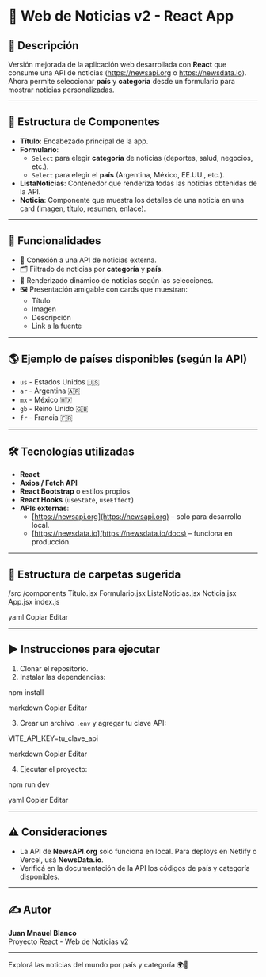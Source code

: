# 📰 Web de Noticias v2 - React App

## 📌 Descripción

Versión mejorada de la aplicación web desarrollada con **React** que consume una API de noticias (https://newsapi.org o https://newsdata.io). Ahora permite seleccionar **país** y **categoría** desde un formulario para mostrar noticias personalizadas.

---

## 🧩 Estructura de Componentes

- **Título**: Encabezado principal de la app.
- **Formulario**:
  - `Select` para elegir **categoría** de noticias (deportes, salud, negocios, etc.).
  - `Select` para elegir el **país** (Argentina, México, EE.UU., etc.).
- **ListaNoticias**: Contenedor que renderiza todas las noticias obtenidas de la API.
- **Noticia**: Componente que muestra los detalles de una noticia en una card (imagen, título, resumen, enlace).

---

## 🎯 Funcionalidades

- 🔌 Conexión a una API de noticias externa.
- 🗂️ Filtrado de noticias por **categoría** y **país**.
- 🧠 Renderizado dinámico de noticias según las selecciones.
- 🖼️ Presentación amigable con cards que muestran:
  - Título
  - Imagen
  - Descripción
  - Link a la fuente

---

## 🌎 Ejemplo de países disponibles (según la API)

- `us` - Estados Unidos 🇺🇸
- `ar` - Argentina 🇦🇷
- `mx` - México 🇲🇽
- `gb` - Reino Unido 🇬🇧
- `fr` - Francia 🇫🇷

---

## 🛠️ Tecnologías utilizadas

- **React**
- **Axios / Fetch API**
- **React Bootstrap** o estilos propios
- **React Hooks** (`useState`, `useEffect`)
- **APIs externas**:
  - [https://newsapi.org](https://newsapi.org) – solo para desarrollo local.
  - [https://newsdata.io](https://newsdata.io/docs) – funciona en producción.

---

## 📁 Estructura de carpetas sugerida

/src
/components
Titulo.jsx
Formulario.jsx
ListaNoticias.jsx
Noticia.jsx
App.jsx
index.js

yaml
Copiar
Editar

---

## ▶️ Instrucciones para ejecutar

1. Clonar el repositorio.
2. Instalar las dependencias:

npm install

markdown
Copiar
Editar

3. Crear un archivo `.env` y agregar tu clave API:

VITE_API_KEY=tu_clave_api

markdown
Copiar
Editar

4. Ejecutar el proyecto:

npm run dev

yaml
Copiar
Editar

---

## ⚠️ Consideraciones

- La API de **NewsAPI.org** solo funciona en local. Para deploys en Netlify o Vercel, usá **NewsData.io**.
- Verificá en la documentación de la API los códigos de país y categoría disponibles.

---

## ✍️ Autor

**Juan Mnauel Blanco**  
Proyecto React - Web de Noticias v2

---

Explorá las noticias del mundo por país y categoría 🌍📰